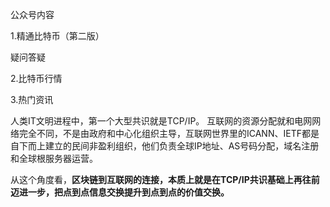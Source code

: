 公众号内容

1.精通比特币（第二版）

疑问答疑

2.比特币行情

3.热门资讯





人类IT文明进程中，第一个大型共识就是TCP/IP。 互联网的资源分配就和电网网络完全不同，不是由政府和中心化组织主导，互联网世界里的ICANN、IETF都是自下而上建立的民间非盈利组织，他们负责全球IP地址、AS号码分配，域名注册和全球根服务器运营。 

从这个角度看，**区块链到互联网的连接，本质上就是在TCP/IP共识基础上再往前迈进一步，把点到点信息交换提升到点到点的价值交换。** 